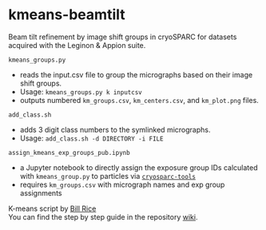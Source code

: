 # kmeans-beamtilt
Beam tilt refinement by image shift groups in cryoSPARC for datasets acquired with the Leginon & Appion suite.  

`kmeans_groups.py`
- reads the input.csv file to group the micrographs based on their image shift groups.  
- Usage: `kmeans_groups.py k inputcsv`
- outputs numbered `km_groups.csv`, `km_centers.csv`, and `km_plot.png` files.  

`add_class.sh`
- adds 3 digit class numbers to the symlinked micrographs.
- Usage: `add_class.sh -d DIRECTORY -i FILE`

`assign_kmeans_exp_groups_pub.ipynb`
- a Jupyter notebook to directly assign the exposure group IDs calculated with `kmeans_group.py` to particles via [`cryosparc-tools`](https://tools.cryosparc.com/intro.html)
- requires `km_groups.csv` with micrograph names and exp group assignments

K-means script by [Bill Rice](https://github.com/wjrice/tiltgroup_wrangler)  
You can find the step by step guide in the repository [wiki](https://github.com/kookjookeem/kmeans-beamtilt/wiki).  
